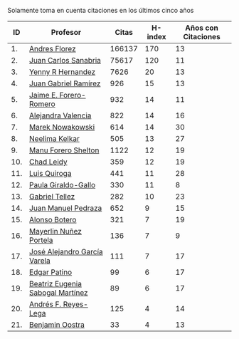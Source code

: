 Solamente toma en cuenta citaciones en los últimos cinco años

| ID |Profesor | Citas | H-index | Años con Citaciones |
| --- | ----  | ----- | --- | --- |
| 1. | [Andres Florez](https://scholar.google.com.co/citations?user=SUG6ga0AAAAJ&hl=en) | 166137 | 170 |  13 | 
| 2. | [Juan Carlos Sanabria](https://scholar.google.com/citations?user=ExNZQTIAAAAJ&hl=en)| 75617 | 120 | 11 |
| 3. | [Yenny R Hernandez](https://scholar.google.com.co/citations?user=KXWwfMMAAAAJ&hl=en) | 7626 | 20 | 13 | 
| 4. | [Juan Gabriel Ramírez](https://scholar.google.com.co/citations?user=q0NfAgEAAAAJ&hl=en) | 926 | 15 | 13 |
| 5. | [Jaime E. Forero-Romero](https://scholar.google.com.co/citations?user=TLTK6WgAAAAJ&hl=en) | 932 | 14 | 11 |
| 6. | [Alejandra Valencia](https://scholar.google.com.co/citations?user=7Fa-MFYAAAAJ&hl=en) | 822 | 14 | 16 |
| 7. | [Marek Nowakowski](https://scholar.google.com.co/citations?user=ctFaBNQAAAAJ&hl=en) | 614 | 14 | 30 |
| 8. | [Neelima Kelkar](https://scholar.google.com.co/citations?user=BMxIj5AAAAAJ&hl=en) | 505 | 13 | 27 |
| 9. | [Manu Forero Shelton](https://scholar.google.com.co/citations?user=0_jvORsAAAAJ&hl=en) | 1122 | 12 | 19 |
| 10. | [Chad Leidy](https://scholar.google.com.co/citations?user=n-rGcH4AAAAJ&hl=en) | 359 | 12 | 19 |
| 11. | [Luis Quiroga](https://scholar.google.com.co/citations?user=PPvfyVwAAAAJ&hl=en) | 441 | 11 | 28 |
| 12. | [Paula Giraldo-Gallo](https://scholar.google.com/citations?user=Gr5FaIoAAAAJ) | 330 | 11 | 8 |
| 13. | [Gabriel Tellez](https://scholar.google.com.co/citations?user=1JHuoIAAAAAJ&hl=en) | 282 | 10 | 23 |
| 14. | [Juan Manuel Pedraza](https://scholar.google.com.co/citations?user=x8-YWMsAAAAJ&hl=en) | 652 | 9 | 15 |
| 15. | [Alonso Botero](https://scholar.google.com.co/citations?user=e06A7mUAAAAJ&hl=en) | 321 | 7 | 19 |
| 16. | [Mayerlin Nuñez Portela](https://scholar.google.com.co/citations?user=znFnm4wAAAAJ&hl=en) | 136 | 7 | 9 |
| 17. | [José Alejandro García Varela](https://scholar.google.com.co/citations?user=iA0H5dgAAAAJ&hl=en) | 111 | 7 | 17 |
| 18. | [Edgar Patino](https://scholar.google.com.co/citations?user=bx4dJNgAAAAJ&hl=en) | 99 | 6 | 17 | 
| 19. | [Beatriz Eugenia Sabogal Martínez](https://scholar.google.com.co/citations?user=T-0RjQYAAAAJ&hl=en) | 89 | 6 | 17 |
| 20. | [Andrés F. Reyes-Lega](https://scholar.google.com.co/citations?user=04V0g64AAAAJ&hl=en) | 125 | 4 | 14 | 
| 21. | [Benjamin Oostra](https://scholar.google.com/citations?user=A-57orIAAAAJ&hl=en&oi=ao)| 33 | 4 | 13 |



